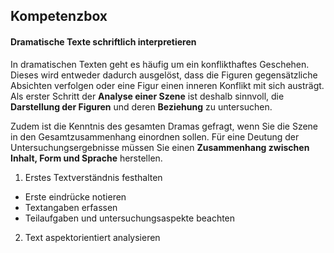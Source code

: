 ## Kompetenzbox 

#### Dramatische Texte schriftlich interpretieren

In dramatischen Texten geht es häufig um ein konflikthaftes Geschehen. Dieses wird entweder dadurch ausgelöst, dass die Figuren gegensätzliche Absichten verfolgen oder eine Figur einen inneren Konflikt mit sich austrägt. Als erster Schritt der **Analyse einer Szene** ist deshalb sinnvoll, die **Darstellung der Figuren** und deren **Beziehung** zu untersuchen.

Zudem ist die Kenntnis des gesamten Dramas gefragt, wenn Sie die Szene in den Gesamtzusammenhang einordnen sollen. Für eine Deutung der Untersuchungsergebnisse müssen Sie einen **Zusammenhang zwischen Inhalt, Form und Sprache** herstellen.

1. Erstes Textverständnis festhalten
 -  Erste eindrücke notieren
 - Textangaben erfassen
 - Teilaufgaben und untersuchungsaspekte beachten

2. Text aspektorientiert analysieren